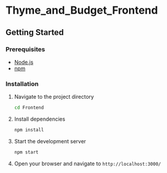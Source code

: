 # Thyme_and_Budget_Frontend

## Getting Started

### Prerequisites

- [Node.js](https://nodejs.org/en/)
- [npm](https://www.npmjs.com/)

### Installation

1. Navigate to the project directory
    ```bash
    cd Frontend
    ```
2. Install dependencies
    ```bash
    npm install
    ```
3. Start the development server
    ```bash
    npm start
    ```
4. Open your browser and navigate to `http://localhost:3000/`

